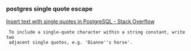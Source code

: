 ### postgres single quote escape


[Insert text with single quotes in PostgreSQL - Stack Overflow](https://stackoverflow.com/questions/12316953/insert-text-with-single-quotes-in-postgresql "Insert text with single quotes in PostgreSQL - Stack Overflow")


 

```
 To include a single-quote character within a string constant, write two 
 adjacent single quotes, e.g. 'Dianne''s horse'.
```
